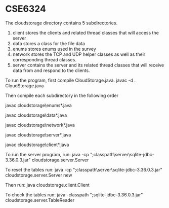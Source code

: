 # CSE6324
The cloudstorage directory contains 5 subdirectories.

1) client stores the clients and related thread classes that will access the server
2) data stores a class for the file data
3) enums stores enums used in the survey
4) network stores the TCP and UDP helper classes as well as their corresponding thread classes.
5) server contains the server and its related thread classes that will receive data from and respond to the clients.

To run the program, first compile CloudStorage.java. 
javac -d . CloudStorage.java

Then compile each subdirectory in the following order

javac cloudstorage\enums\*.java

javac cloudstorage\data\*.java

javac cloudstorage\network\*.java

javac cloudstorage\server\*.java

javac cloudstorage\client\*.java

To run the server program, run: 
java -cp ";classpath\server\sqlite-jdbc-3.36.0.3.jar" cloudstorage.server.Server

To reset the tables run:
java -cp ";classpath\server\sqlite-jdbc-3.36.0.3.jar" cloudstorage.server.Server new
 
Then run:
java cloudstorage.client.Client

To check the tables run:
java -classpath ";sqlite-jdbc-3.36.0.3.jar" cloudstorage.server.TableReader
